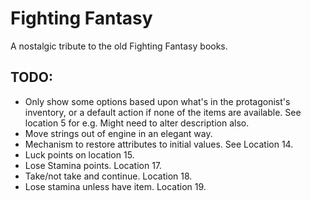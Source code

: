 ﻿# Fighting Fantasy

A nostalgic tribute to the old Fighting Fantasy books.

## TODO:

- Only show some options based upon what's in the protagonist's inventory, or a default action if none of the items are available. See location 5 for e.g. Might need to alter description also.
- Move strings out of engine in an elegant way.
- Mechanism to restore attributes to initial values. See Location 14.
- Luck points on location 15.
- Lose Stamina points. Location 17.
- Take/not take and continue. Location 18.
- Lose stamina unless have item. Location 19.
